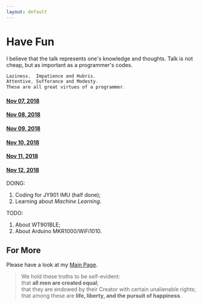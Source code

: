 ```yaml
---
layout: default
---
```

# Have Fun

I believe that the talk represents one's knowledge and thoughts. Talk is not cheap, but as important as a programmer's codes.

```C
Laziness,  Impatience and Hubris.
Attentive, Sufferance and Modesty.
These are all great virtues of a programmer.
```

#### [Nov 07, 2018](./2018-11-07.html)

#### [Nov 08, 2018](./2018-11-08.html)

#### [Nov 09, 2018](./2018-11-09.html)

#### [Nov 10, 2018](./2018-11-10.html)

#### [Nov 11, 2018](./2018-11-11.html)

#### [Nov 12, 2018](./2018-11-12.html)

DOING:

1. Coding for JY901 IMU (half done);
2. Learning about *Machine Learning*.

TODO:

1. About WT901BLE;
2. About Arduino MKR1000/WiFi1010.

## For More

Please have a look at my [Main Page](https://github.com/tic-toc-developer/).

>We hold these truths to be self-evident:  
that **all men are created equal**;  
that they are endowed by their Creator with certain unalienable rights;  
that among these are **life, liberty, and the pursuit of happiness**.  
